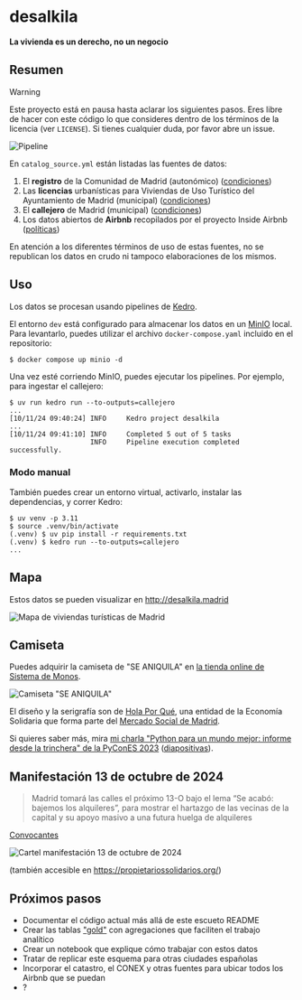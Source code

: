 # desalkila

**La vivienda es un derecho, no un negocio**

## Resumen

> [!WARNING]
> Este proyecto está en pausa hasta aclarar los siguientes pasos.
> Eres libre de hacer con este código lo que consideres dentro de los términos de la licencia (ver `LICENSE`).
> Si tienes cualquier duda, por favor abre un issue.

![Pipeline](static/pipeline.png)

En `catalog_source.yml` están listadas las fuentes de datos:

1. El **registro** de la Comunidad de Madrid (autonómico) ([condiciones](https://www.comunidad.madrid/gobierno/datos-abiertos/reutiliza-datos-abiertos-comunidad-madrid#condiciones-uso))
2. Las **licencias** urbanísticas para Viviendas de Uso Turístico del Ayuntamiento de Madrid (municipal) ([condiciones](https://datos.madrid.es/egob/catalogo/aviso-legal))
3. El **callejero** de Madrid (municipal) ([condiciones](https://datos.madrid.es/egob/catalogo/aviso-legal))
4. Los datos abiertos de **Airbnb** recopilados por el proyecto Inside Airbnb ([políticas](https://insideairbnb.com/data-policies/))

En atención a los diferentes términos de uso de estas fuentes,
no se republican los datos en crudo ni tampoco elaboraciones de los mismos.

## Uso

Los datos se procesan usando pipelines de [Kedro](https://github.com/kedro-org/kedro/).

El entorno `dev` está configurado para almacenar los datos en un [MinIO](https://github.com/minio/minio) local.
Para levantarlo, puedes utilizar el archivo `docker-compose.yaml` incluido en el repositorio:

```
$ docker compose up minio -d
```

Una vez esté corriendo MinIO, puedes ejecutar los pipelines. Por ejemplo, para ingestar el callejero:

```
$ uv run kedro run --to-outputs=callejero
...
[10/11/24 09:40:24] INFO     Kedro project desalkila
...
[10/11/24 09:41:10] INFO     Completed 5 out of 5 tasks
                    INFO     Pipeline execution completed successfully.
```

### Modo manual

También puedes crear un entorno virtual, activarlo, instalar las dependencias, y correr Kedro:

```
$ uv venv -p 3.11
$ source .venv/bin/activate
(.venv) $ uv pip install -r requirements.txt
(.venv) $ kedro run --to-outputs=callejero
...
```

## Mapa

Estos datos se pueden visualizar en http://desalkila.madrid

![Mapa de viviendas turísticas de Madrid](static/desalkila-madrid.png)

## Camiseta

Puedes adquirir la camiseta de "SE ANIQUILA" en [la tienda online de Sistema de Monos](https://sistemademonos.com/Tienda).

![Camiseta "SE ANIQUILA"](static/se-aniquila.jpg)

El diseño y la serigrafía son de [Hola Por Qué](https://holaporque.com/), una entidad de la Economía Solidaria
que forma parte del [Mercado Social de Madrid](https://www.mercadosocial.madrid/).

Si quieres saber más, mira [mi charla "Python para un mundo mejor: informe desde la trinchera" de la PyConES 2023](https://www.youtube.com/watch?v=teVqkugbBDI) ([diapositivas](https://speakerdeck.com/astrojuanlu/python-para-un-mundo-mejor-informe-desde-la-trinchera)).

## Manifestación 13 de octubre de 2024

> Madrid tomará las calles el próximo 13-O bajo el lema “Se acabó: bajemos los alquileres”,
> para mostrar el hartazgo de las vecinas de la capital y su apoyo masivo a una futura huelga de alquileres

[Convocantes](https://docs.google.com/document/u/1/d/1FDTrwcZhS-cZ2Im7FZO68s31Gl_T7CPCLfFrgSQXQKU/mobilebasic)

![Cartel manifestación 13 de octubre de 2024](static/13oct.png)

(también accesible en https://propietariossolidarios.org/)

## Próximos pasos

- Documentar el código actual más allá de este escueto README
- Crear las tablas ["gold"](https://www.databricks.com/glossary/medallion-architecture) con agregaciones que faciliten el trabajo analítico
- Crear un notebook que explique cómo trabajar con estos datos
- Tratar de replicar este esquema para otras ciudades españolas
- Incorporar el catastro, el CONEX y otras fuentes para ubicar todos los Airbnb que se puedan
- ?
